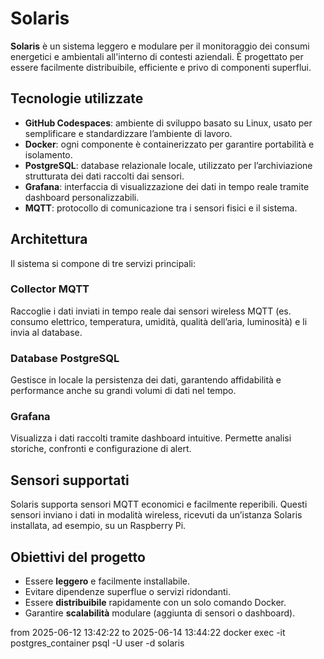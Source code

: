 # Solaris

**Solaris** è un sistema leggero e modulare per il monitoraggio dei consumi energetici e ambientali all'interno di contesti aziendali. È progettato per essere facilmente distribuibile, efficiente e privo di componenti superflui.

## Tecnologie utilizzate

- **GitHub Codespaces**: ambiente di sviluppo basato su Linux, usato per semplificare e standardizzare l’ambiente di lavoro.
- **Docker**: ogni componente è containerizzato per garantire portabilità e isolamento.
- **PostgreSQL**: database relazionale locale, utilizzato per l’archiviazione strutturata dei dati raccolti dai sensori.
- **Grafana**: interfaccia di visualizzazione dei dati in tempo reale tramite dashboard personalizzabili.
- **MQTT**: protocollo di comunicazione tra i sensori fisici e il sistema.

## Architettura

Il sistema si compone di tre servizi principali:

### Collector MQTT

Raccoglie i dati inviati in tempo reale dai sensori wireless MQTT (es. consumo elettrico, temperatura, umidità, qualità dell’aria, luminosità) e li invia al database.

### Database PostgreSQL

Gestisce in locale la persistenza dei dati, garantendo affidabilità e performance anche su grandi volumi di dati nel tempo.

### Grafana

Visualizza i dati raccolti tramite dashboard intuitive. Permette analisi storiche, confronti e configurazione di alert.

## Sensori supportati

Solaris supporta sensori MQTT economici e facilmente reperibili. Questi sensori inviano i dati in modalità wireless, ricevuti da un’istanza Solaris installata, ad esempio, su un Raspberry Pi.

## Obiettivi del progetto

- Essere **leggero** e facilmente installabile.
- Evitare dipendenze superflue o servizi ridondanti.
- Essere **distribuibile** rapidamente con un solo comando Docker.
- Garantire **scalabilità** modulare (aggiunta di sensori o dashboard).

from 2025-06-12 13:42:22 to 2025-06-14 13:44:22
docker exec -it postgres_container psql -U user -d solaris